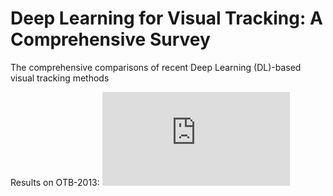 # Deep Learning for Visual Tracking: A Comprehensive Survey
The comprehensive comparisons of recent Deep Learning (DL)-based visual tracking methods 

Results on OTB-2013:
![Overall experimental comparison of state-of-the-art visual tracking methods on the OTB2013 based on precision metric](https://github.com/MMarvasti/Deep-Learning-for-Visual-Tracking-Survey/tree/master/OTB2013%20results/1.fig)



